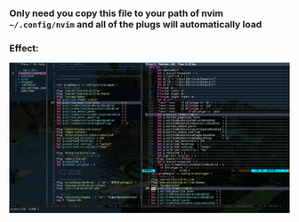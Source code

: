 ### Only need you copy this file to your path of nvim `~/.config/nvim` and all of the plugs will automatically load

### Effect:

![](effect.png)
